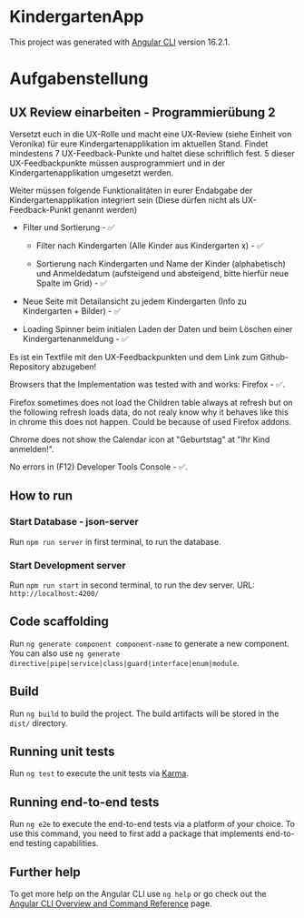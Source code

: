 # KindergartenApp

This project was generated with [Angular CLI](https://github.com/angular/angular-cli) version 16.2.1.

# Aufgabenstellung

## UX Review einarbeiten - Programmierübung 2

Versetzt euch in die UX-Rolle und macht eine UX-Review (siehe Einheit von Veronika) für eure Kindergartenapplikation im aktuellen Stand. Findet mindestens 7 UX-Feedback-Punkte und haltet diese schriftlich fest. 5 dieser UX-Feedbackpunkte müssen ausprogrammiert und in der Kindergartenapplikation umgesetzt werden.

Weiter müssen folgende Funktionalitäten in eurer Endabgabe der Kindergartenapplikation integriert sein (Diese dürfen nicht als UX-Feedback-Punkt genannt werden)

* Filter und Sortierung - ✅

    * Filter nach Kindergarten (Alle Kinder aus Kindergarten x) - ✅

    * Sortierung nach Kindergarten und Name der Kinder (alphabetisch) und Anmeldedatum (aufsteigend und absteigend, bitte hierfür neue Spalte im Grid) - ✅

* Neue Seite mit Detailansicht zu jedem Kindergarten (Info zu Kindergarten + Bilder) - ✅

* Loading Spinner beim initialen Laden der Daten und beim Löschen einer Kindergartenanmeldung - ✅

Es ist ein Textfile mit den UX-Feedbackpunkten und dem Link zum Github-Repository abzugeben!


Browsers that the Implementation was tested with and works: Firefox - ✅.

Firefox sometimes does not load the Children table always at refresh but on the following refresh loads data, do not realy know why it behaves like this in chrome this does not happen. Could be because of used Firefox addons.

Chrome does not show the Calendar icon at "Geburtstag" at "Ihr Kind anmelden!".

No errors in (F12) Developer Tools Console  - ✅. 

## How to run

### Start Database - json-server

Run `npm run server` in first terminal, to run the database.

### Start Development server

Run `npm run start` in second terminal, to run the dev server.
URL: `http://localhost:4200/`

## Code scaffolding

Run `ng generate component component-name` to generate a new component. You can also use `ng generate directive|pipe|service|class|guard|interface|enum|module`.

## Build

Run `ng build` to build the project. The build artifacts will be stored in the `dist/` directory.

## Running unit tests

Run `ng test` to execute the unit tests via [Karma](https://karma-runner.github.io).

## Running end-to-end tests

Run `ng e2e` to execute the end-to-end tests via a platform of your choice. To use this command, you need to first add a package that implements end-to-end testing capabilities.

## Further help

To get more help on the Angular CLI use `ng help` or go check out the [Angular CLI Overview and Command Reference](https://angular.io/cli) page.
